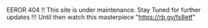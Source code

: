 EEROR 404 !! This site is under maintenance. Stay Tuned for further updates !!!
Until then watch this masterpiece "https://rb.gy/fs8etf"
